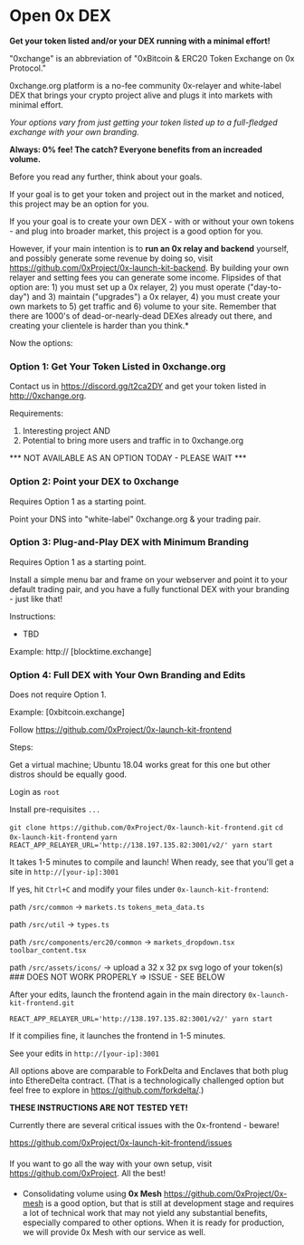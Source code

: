 # Open 0x DEX
<B>Get your token listed and/or your DEX running with a minimal effort!</B>

"0xchange" is an abbreviation of "0xBitcoin & ERC20 Token Exchange on 0x Protocol."

0xchange.org platform is a no-fee community 0x-relayer and white-label DEX that brings your crypto project alive and plugs it into markets with minimal effort.

<I>Your options vary from just getting your token listed up to a full-fledged exchange with your own branding.</I>

<B>Always: 0% fee! The catch? Everyone benefits from an increaded volume.</B>

Before you read any further, think about your goals.

If your goal is to get your token and project out in the market and noticed, this project may be an option for you.

If you your goal is to create your own DEX - with or without your own tokens - and plug into broader market, this project is a good option for you.

However, if your main intention is to <B>run an 0x relay and backend</B> yourself, and possibly generate some revenue by doing so, visit https://github.com/0xProject/0x-launch-kit-backend. By building your own relayer and setting fees you can generate some income. Flipsides of that option are: 1) you must set up a 0x relayer, 2) you must operate ("day-to-day") and 3) maintain ("upgrades") a 0x relayer, 4) you must create your own markets to 5) get traffic and 6) volume to your site. Remember that there are 1000's of dead-or-nearly-dead DEXes already out there, and creating your clientele is harder than you think.*

Now the options:

<H3>Option 1: Get Your Token Listed in 0xchange.org</H3>

Contact us in https://discord.gg/t2ca2DY and get your token listed in http://0xchange.org.

Requirements:
1. Interesting project AND
2. Potential to bring more users and traffic in to 0xchange.org

*** NOT AVAILABLE AS AN OPTION TODAY - PLEASE WAIT ***

<H3>Option 2: Point your DEX to 0xchange</H3>

Requires Option 1 as a starting point.

Point your DNS into "white-label" 0xchange.org & your trading pair.


<H3>Option 3: Plug-and-Play DEX with Minimum Branding</H3>

Requires Option 1 as a starting point.

Install a simple menu bar and frame on your webserver and point it to your default trading pair, and you have a fully functional DEX with your branding - just like that!

Instructions:
- TBD

Example: http:// [blocktime.exchange]


<H3>Option 4: Full DEX with Your Own Branding and Edits</H3>

Does not require Option 1.

Example: [0xbitcoin.exchange]

Follow https://github.com/0xProject/0x-launch-kit-frontend

Steps:

Get a virtual machine; Ubuntu 18.04 works great for this one but other distros should be equally good.

Login as `root`

Install pre-requisites
`...`

`git clone https://github.com/0xProject/0x-launch-kit-frontend.git`
`cd 0x-launch-kit-frontend`
`yarn`
`REACT_APP_RELAYER_URL='http://138.197.135.82:3001/v2/' yarn start`

It takes 1-5 minutes to compile and launch!
When ready, see that you'll get a site in `http://[your-ip]:3001`

If yes, hit `Ctrl+C` and modify your files under `0x-launch-kit-frontend`:

path
`/src/common` ->
`markets.ts`
`tokens_meta_data.ts`

path `/src/util` -> 
`types.ts`

path `/src/components/erc20/common` ->
`markets_dropdown.tsx`
`toolbar_content.tsx`

path `/src/assets/icons/` ->
upload a 32 x 32 px svg logo of your token(s) ### DOES NOT WORK PROPERLY => ISSUE - SEE BELOW

After your edits, launch the frontend again in the main directory `0x-launch-kit-frontend.git`

`REACT_APP_RELAYER_URL='http://138.197.135.82:3001/v2/' yarn start`

If it compilies fine, it launches the frontend in 1-5 minutes.

See your edits in `http://[your-ip]:3001`

All options above are comparable to ForkDelta and Enclaves that both plug into EthereDelta contract. (That is a technologically challenged option but feel free to explore in https://github.com/forkdelta/.)

<B>THESE INSTRUCTIONS ARE NOT TESTED YET!</B>

Currently there are several critical issues with the 0x-frontend - beware!

https://github.com/0xProject/0x-launch-kit-frontend/issues

####

If you want to go all the way with your own setup, visit https://github.com/0xProject. All the best!

####

* Consolidating volume using <B>0x Mesh</B> https://github.com/0xProject/0x-mesh is a good option, but that is still at development stage and requires a lot of technical work that may not yield any substantial benefits, especially compared to other options. When it is ready for production, we will provide 0x Mesh with our service as well.

